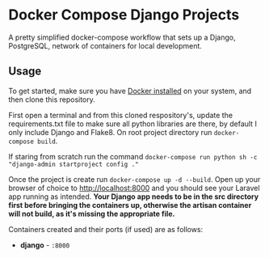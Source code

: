 # Docker Compose Django Projects

A pretty simplified docker-compose workflow that sets up a Django, PostgreSQL, network of containers for local development.

## Usage

To get started, make sure you have [Docker installed](https://docs.docker.com/docker-for-mac/install/) on your system, and then clone this repository.

First open a terminal and from this cloned respository's, update the requirements.txt file to make sure all python libraries are there, by default I only include Django and Flake8. On root project directory run `docker-compose build`.

If staring from scratch run the command `docker-compose run python sh -c "django-admin startproject config ."`

Once the project is create run `docker-compose up -d --build`. Open up your browser of choice to [http://localhost:8000](http://localhost:8000) and you should see your Laravel app running as intended. **Your Django app needs to be in the src directory first before bringing the containers up, otherwise the artisan container will not build, as it's missing the appropriate file.**

Containers created and their ports (if used) are as follows:

- **django** - `:8000`
